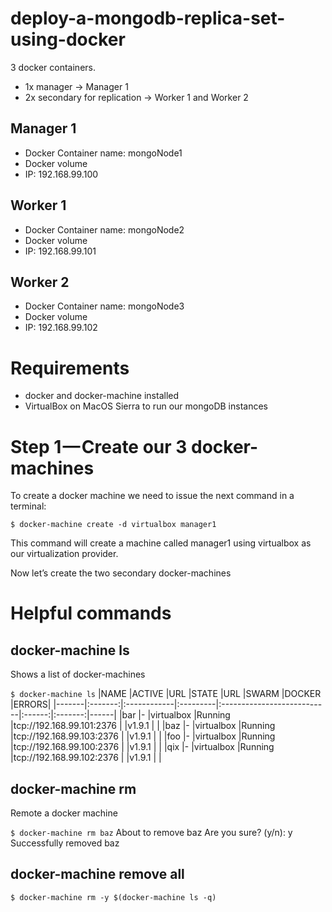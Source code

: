 # deploy-a-mongodb-replica-set-using-docker

3 docker containers.
- 1x manager -> Manager 1
- 2x secondary for replication -> Worker 1 and Worker 2

## Manager 1
- Docker Container name: mongoNode1
- Docker volume
- IP: 192.168.99.100

## Worker 1
- Docker Container name: mongoNode2
- Docker volume
- IP: 192.168.99.101

## Worker 2
- Docker Container name: mongoNode3
- Docker volume
- IP: 192.168.99.102

# Requirements

- docker and docker-machine installed
- VirtualBox on MacOS Sierra to run our mongoDB instances

# Step 1 — Create our 3 docker-machines

To create a docker machine we need to issue the next command in a terminal:

`$ docker-machine create -d virtualbox manager1`

This command will create a machine called manager1 using virtualbox as our virtualization provider.

Now let’s create the two secondary docker-machines


# Helpful commands

## docker-machine ls
Shows a list of docker-machines

`$ docker-machine ls`
|NAME   |ACTIVE   |URL          |STATE     |URL                         |SWARM   |DOCKER   |ERRORS|
|-------|:-------:|:------------|:---------|:---------------------------|:------:|:-------:|------|
|bar    |-        |virtualbox   |Running   |tcp://192.168.99.101:2376   |        |v1.9.1   |      |
|baz    |-        |virtualbox   |Running   |tcp://192.168.99.103:2376   |        |v1.9.1   |      |
|foo    |-        |virtualbox   |Running   |tcp://192.168.99.100:2376   |        |v1.9.1   |      |
|qix    |-        |virtualbox   |Running   |tcp://192.168.99.102:2376   |        |v1.9.1   |      |

## docker-machine rm
Remote a docker machine



`$ docker-machine rm baz`
About to remove baz
Are you sure? (y/n): y
Successfully removed baz

## docker-machine remove all
`$ docker-machine rm -y $(docker-machine ls -q)`
